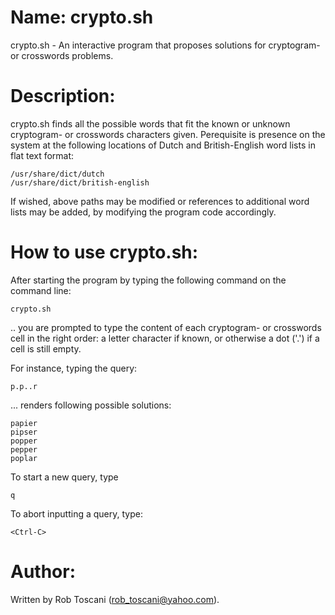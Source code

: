# Name: crypto.sh
crypto.sh - An interactive program that proposes solutions for cryptogram- or crosswords problems.

# Description:
crypto.sh finds all the possible words that fit the known or unknown cryptogram- or crosswords characters given. Perequisite is presence on the system at the following locations of Dutch and British-English word lists in flat text format:

	/usr/share/dict/dutch
	/usr/share/dict/british-english

If wished, above paths may be modified or references to additional word lists may be added, by modifying the program code accordingly.

# How to use crypto.sh:
After starting the program by typing the following command on the command line:

	crypto.sh

.. you are prompted to type the content of each cryptogram- or crosswords cell in the right order: a letter character if known, or otherwise a dot ('.') if a cell is still empty.

For instance, typing the query:

	p.p..r

... renders following possible solutions:

	papier
	pipser
	popper
	pepper
	poplar

To start a new query, type

	q

To abort inputting a query, type:

	<Ctrl-C>

# Author:
Written by Rob Toscani (rob_toscani@yahoo.com).
